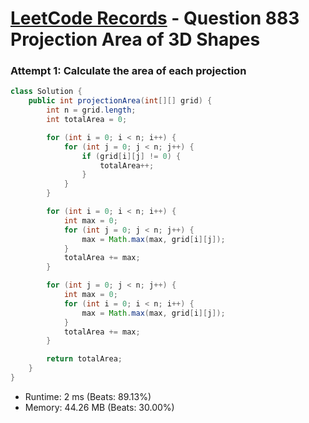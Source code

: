# [LeetCode Records](../../README.md) - Question 883 Projection Area of 3D Shapes

### Attempt 1: Calculate the area of each projection
```java
class Solution {
    public int projectionArea(int[][] grid) {
        int n = grid.length;
        int totalArea = 0;

        for (int i = 0; i < n; i++) {
            for (int j = 0; j < n; j++) {
                if (grid[i][j] != 0) {
                    totalArea++;
                }
            }
        }

        for (int i = 0; i < n; i++) {
            int max = 0;
            for (int j = 0; j < n; j++) {
                max = Math.max(max, grid[i][j]);
            }
            totalArea += max;
        }

        for (int j = 0; j < n; j++) {
            int max = 0;
            for (int i = 0; i < n; i++) {
                max = Math.max(max, grid[i][j]);
            }
            totalArea += max;
        }

        return totalArea;
    }
}
```
- Runtime: 2 ms (Beats: 89.13%)
- Memory: 44.26 MB (Beats: 30.00%)

<br>
